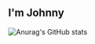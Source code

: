 ## I'm Johnny

![Anurag's GitHub stats](https://github-readme-stats.vercel.app/api?username=anuraghazra&show_icons=true&theme=radical)
